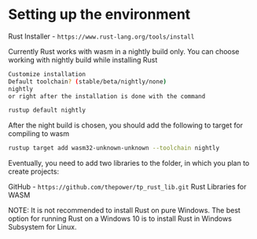 # Setting up the environment

Rust Installer - `https://www.rust-lang.org/tools/install`

Currently Rust works with wasm in a nightly build only. You can choose working with nightly build while installing Rust

```bash
Customize installation
Default toolchain? (stable/beta/nightly/none)
nightly
or right after the installation is done with the command
```

```bash
rustup default nightly
```

After the night build is chosen, you should add the following to target for compiling to wasm

```bash
rustup target add wasm32-unknown-unknown --toolchain nightly
```

Eventually, you need to add two libraries to the folder, in which you plan to create projects:

GitHub - `https://github.com/thepower/tp_rust_lib.git` Rust Libraries for WASM

NOTE: It is not recommended to install Rust on pure Windows. The best option for running Rust on a Windows 10 is to install Rust in Windows Subsystem for Linux.
